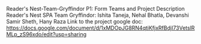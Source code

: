 Reader's Nest-Team-Gryffindor
P1: Form Teams and Project Description
Reader's Nest SPA
Team Gryffindor: Ishita Taneja, Nehal Bhatla, Devanshi Samir Sheth, Hany Raza
Link to the project google doc: https://docs.google.com/document/d/1xMDOpJG8RN4qtiKfjxRfBdjI73VetslRMLp_zS96xdo/edit?usp=sharing
